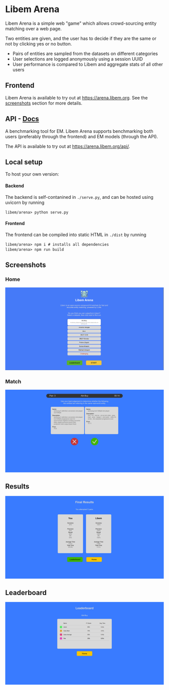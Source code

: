 # Libem Arena

Libem Arena is a simple web "game" which allows crowd-sourcing entity matching over a web page.

Two entities are given, and the user has to decide if they are the same or not by clicking yes or no button.
- Pairs of entities are sampled from the datasets on different categories
- User selections are logged anonymously using a session UUID
- User performance is compared to Libem and aggregate stats of all other users

## Frontend

Libem Arena is available to try out at https://arena.libem.org. See the [screenshots](#screenshots) section for more details.

## API - [Docs](https://arena.libem.org/api/docs)

A benchmarking tool for EM.
Libem Arena supports benchmarking both users (preferably through the frontend) and EM models (through the API).

The API is available to try out at https://arena.libem.org/api/.

## Local setup

To host your own version: 

#### Backend

The backend is self-contanined in `./serve.py`, and can be hosted using uvicorn by running

```
libem/arena> python serve.py
```

#### Frontend

The frontend can be compiled into static HTML in `./dist` by running

```
libem/arena> npm i # installs all dependencies
libem/arena> npm run build
```

## Screenshots

### Home
![Libem Arena Homescreen](./demo/arena_home.png)

### Match
![Libem Arena Homescreen](./demo/arena_select.png)

## Results
![Libem Arena Homescreen](./demo/arena_result.png)

## Leaderboard
![Libem Arena Homescreen](./demo/arena_leaderboard.png)